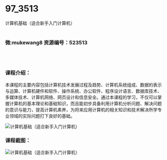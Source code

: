 # 97_3513
计算机基础（适合新手入门计算机）
<br/></br>
<h3>微:mukewang8 资源编号：523513</h3>
<br/></br>
<h3>课程介绍：</h3>
<p>本课程的主要内容包括<a title="查看与 计算机 相关的文章" target="_blank">计算机</a>技术发展过程及趋势、计算机系统组成、数据的表示与运算、计算机硬件和软件、操作系统、办公软件、程序设计语言、数据库技术、多媒体技术、计算机网络、网页设计和信息安全。通过本课程的学习，不仅可以掌握计算机的基本理论和基础知识，而且能初步具备利用计算机分析问题、解决问题的意识与能力，提高计算机素养，为将来应用计算机的相关知识和技术解决所学专业领域的实际问题打下良好的基础。</p>
<p><img src="https://www.ko996.com/wp-content/uploads/img/2018/09/2-4-300x216.png" alt="计算机基础（适合新手入门计算机）"></p>
<h3>课程截图：</h3>
<p><img src="https://www.ko996.com/wp-content/uploads/img/2018/09/3-4.png" alt="计算机基础（适合新手入门计算机）"></p>
